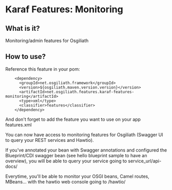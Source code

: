 # Karaf Features: Monitoring


## What is it?

Monitoring/admin features for Osgiliath

## How to use?

Reference this feature in your pom:
```
    <dependency>
      <groupId>net.osgiliath.framework</groupId>
      <version>${osgiliath.maven.version.version}</version>
      <artifactId>net.osgiliath.features.karaf-features-monitoring</artifactId>
      <type>xml</type>
      <classifier>features</classifier>
    </dependency>
```
And don't forget to add the feature you want to use on your app features.xml

You can now have access to monitoring features for Osgiliath (Swagger UI to query your REST services and Hawtio).

If you've annotated your bean with Swagger annotations and configured the Blueprint/CDI swagger bean (see hello blueprint sample to have an overview), you will be able to query your service going to service_url/api-docs/

Everytime, you'll be able to monitor your OSGI beans, Camel routes, MBeans... with the hawtio web console going to <server url>/hawtio/  
